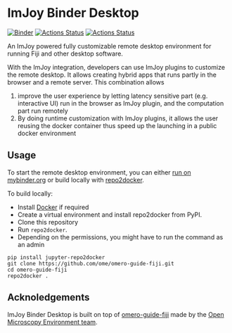 # ImJoy Binder Desktop
[![Binder](https://mybinder.org/badge_logo.svg)](https://mybinder.org/v2/gh/oeway/omero-guide-fiji/imjoy?urlpath=desktop)
[![Actions Status](https://github.com/imjoy-team/imjoy-binder-desktop/workflows/repo2docker/badge.svg)](https://github.com/imjoy-team/imjoy-binder-desktop/actions)
[![Actions Status](https://github.com/imjoy-team/imjoy-binder-desktop/workflows/sphinx/badge.svg)](https://github.com/imjoy-team/imjoy-binder-desktop/actions)


An ImJoy powered fully customizable remote desktop environment for running Fiji and other desktop software.

With the ImJoy integration, developers can use ImJoy plugins to customize the remote desktop. It allows creating hybrid apps that runs partly in the browser and a remote server. This combination allows 
 1) improve the user experience by letting latency sensitive part (e.g. interactive UI) run in the browser as ImJoy plugin, and the computation part run remotely
 2) By doing runtime customization with ImJoy plugins, it allows the user reusing the docker container thus speed up the launching in a public docker environment


## Usage
To start the remote desktop environment, you can either [run on mybinder.org](https://mybinder.org/v2/gh/oeway/omero-guide-fiji/imjoy?urlpath=desktop) or build locally with [repo2docker](https://repo2docker.readthedocs.io/).

To build locally:

 * Install [Docker](https://www.docker.com/) if required
 * Create a virtual environment and install repo2docker from PyPI.
 * Clone this repository
 * Run  ``repo2docker``. 
 * Depending on the permissions, you might have to run the command as an admin

```
pip install jupyter-repo2docker
git clone https://github.com/ome/omero-guide-fiji.git
cd omero-guide-fiji
repo2docker .
```

## Acknoledgements

ImJoy Binder Desktop is built on top of [omero-guide-fiji](https://github.com/ome/omero-guide-fiji) made by the [Open Microscopy Environment team](https://github.com/ome).